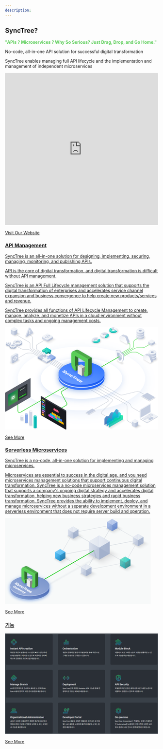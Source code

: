 ```yaml
---
description: 
---
```


## SyncTree?

<span style="color:#5CCE59;font-weight:bold">"APIs ? Microservices ? Why So Serious? Just Drag, Drop, and Go Home."</span>

No-code, all-in-one API solution for successful digital transformation

SyncTree enables managing full API lifecycle and the implementation and management of independent microservices

<iframe
    src="https://synctree101.com/"
    name="synctree101"
    width="100%"
    height="500px"
    style="border:0 none"
    sandbox="allow-scripts allow-popups">
</iframe>
<p class='comment'><a href="https://synctree101.com" target="_blank">Visit Our Website</p>

### API Management

SyncTree is an all-in-one solution for designing, implementing, securing, managing, monitoring, and publishing APIs.

API is the core of digital transformation, and digital transformation is difficult without API management.

SyncTree is an API Full Lifecycle management solution that supports the digital transformation of enterprises and accelerates service channel expansion and business convergence to help create new products/services and revenue.

SyncTree provides all functions of API Lifecycle Management to create, manage, analyze, and monetize APIs in a cloud environment without complex tasks and ongoing management costs.

![](assets/image%20%2837%29.png)

<p class='comment'><a href="https://synctree101.com/apiManagement.html" target="_blank">See More</p>

### Serverless Microservices

SyncTree is a no-code, all-in-one solution for implementing and managing microservices.

Microservices are essential to success in the digital age, and you need microservices management solutions that support continuous digital transformation. SyncTree is a no-code microservices management solution that supports a company's ongoing digital strategy and accelerates digital transformation, helping new business strategies and rapid business transformation. SyncTree provides the ability to implement, deploy, and manage microservices without a separate development environment in a serverless environment that does not require server build and operation.

![](assets/image%20%2835%29.png)

<p class='comment'><a href="https://synctree101.com/microService.html" target="_blank">See More</p>

### 기능

![](assets/image%20%2833%29.png)

<p class='comment'><a href="https://synctree101.com/features.html" target="_blank">See More</p>

